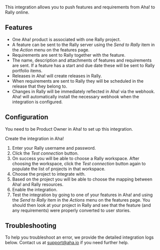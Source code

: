 This integration allows you to push features and requirements from Aha! to Rally online.

## Features

* One Aha! product is associated with one Rally project.
* A feature can be sent to the Rally server using the _Send to Rally_ item in the _Action_ menu on the features page.
* Requirements are sent to Rally together with the feature.
* The name, description and attachments of features and requirements are sent. If a feature has a start and due date these will be sent to Rally portfolio items.
* Releases in Aha! will create releases in Rally.
* When requirements are sent to Rally they will be scheduled in the release that they belong to. 
* Changes in Rally will be immediately reflected in Aha! via the webhook. Aha! will automatically install the necessary webhook when the integration is configured.

## Configuration

You need to be Product Owner in Aha! to set up this integration.

Create the integration in Aha!

1. Enter your Rally username and password.
2. Click the _Test connection_ button.
3. On success you will be able to choose a Rally workspace. After choosing the workspace, click the _Test connection_ button again to populate the list of projects in that workspace.
4. Choose the project to integrate with. 
5. Based on the project you will be able to choose the mapping between Aha! and Rally resources.
6. Enable the integration.
7. Test the integration by going to one of your features in Aha! and using the _Send to Rally_ item in the _Actions_ menu on the features page. You should then look at your project in Rally and see that the feature (and any requirements) were properly converted to user stories. 

## Troubleshooting

To help you troubleshoot an error, we provide the detailed integration logs below. Contact us at support@aha.io if you need further help.
